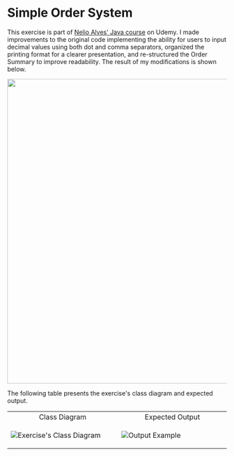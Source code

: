 # Simple Order System
This exercise is part of [Nelio Alves' Java course](https://www.udemy.com/course/java-curso-completo) on Udemy. I made improvements to the original code implementing the ability for users to input decimal values using both dot and comma separators, organized the printing format for a clearer presentation, and re-structured the Order Summary to improve readability. The result of my modifications is shown below.

<img src="https://user-images.githubusercontent.com/73273799/213971279-faaeb5e3-0cf6-4146-a88f-c3efba31cfaf.png" width="700">

The following table presents the exercise's class diagram and expected output.

<table>
<tr>
<td align="center" width="700">
Class Diagram
</td>
<td align="center" width="700">
Expected Output
</td>
</tr>
<td>
  
![Exercise's Class Diagram](https://user-images.githubusercontent.com/73273799/213950604-e41daf7d-e853-4d25-8305-01e4bd2f0882.png)
  
</td>
<td>
  
![Output Example](https://user-images.githubusercontent.com/73273799/213950711-fd5fc949-eecc-483b-9715-2dbc1c339372.png)

</td>
</table>
